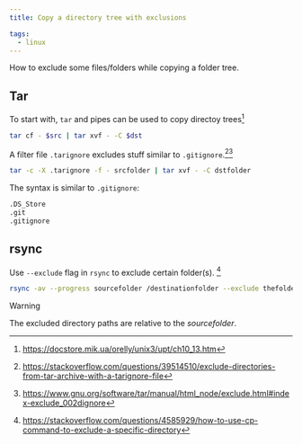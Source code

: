 ```yaml
---
title: Copy a directory tree with exclusions

tags:
  - linux
---
```


How to exclude some files/folders while copying a folder tree.

## Tar

To start with, `tar` and pipes can be used to copy directoy trees[^1]

```sh
tar cf - $src | tar xvf - -C $dst
```

[^1]: https://docstore.mik.ua/orelly/unix3/upt/ch10_13.htm

A filter file `.tarignore` excludes stuff similar to `.gitignore`.[^2][^3]

```sh
tar -c -X .tarignore -f - srcfolder | tar xvf - -C dstfolder
```

The syntax is similar to `.gitignore`:

```txt title=".tarignore"
.DS_Store
.git
.gitignore
```

[^2]: https://stackoverflow.com/questions/39514510/exclude-directories-from-tar-archive-with-a-tarignore-file
[^3]: https://www.gnu.org/software/tar/manual/html_node/exclude.html#index-exclude_002dignore

## rsync

Use `--exclude` flag in `rsync` to exclude certain folder(s). [^4]

```sh
rsync -av --progress sourcefolder /destinationfolder --exclude thefoldertoexclude --exclude anotherfoldertoexclude
```

> [!warning]
> The excluded directory paths are relative to the *sourcefolder*.

[^4]: https://stackoverflow.com/questions/4585929/how-to-use-cp-command-to-exclude-a-specific-directory
